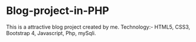 # Blog-project-in-PHP
This is a attractive blog project created by me. Technology:- HTML5, CSS3, Bootstrap 4, Javascript, Php, mySqli.
